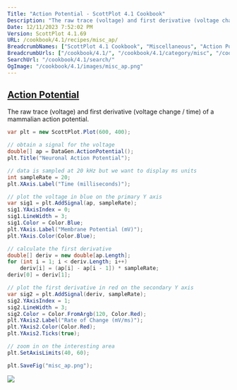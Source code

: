 ```yaml
---
Title: "Action Potential - ScottPlot 4.1 Cookbook"
Description: "The raw trace (voltage) and first derivative (voltage change / time) of a mammalian action potential."
Date: 12/11/2023 7:52:02 PM
Version: ScottPlot 4.1.69
URL: /cookbook/4.1/recipes/misc_ap/
BreadcrumbNames: ["ScottPlot 4.1 Cookbook", "Miscellaneous", "Action Potential"]
BreadcrumbUrls: ["/cookbook/4.1/", "/cookbook/4.1/category/misc", "/cookbook/4.1/recipes/misc_ap/"]
SearchUrl: "/cookbook/4.1/search/"
OgImage: "/cookbook/4.1/images/misc_ap.png"
---
```


<h2><a href='/cookbook/4.1/recipes/misc_ap/'>Action Potential</a></h2>

The raw trace (voltage) and first derivative (voltage change / time) of a mammalian action potential.

```cs
var plt = new ScottPlot.Plot(600, 400);

// obtain a signal for the voltage
double[] ap = DataGen.ActionPotential();
plt.Title("Neuronal Action Potential");

// data is sampled at 20 kHz but we want to display ms units
int sampleRate = 20;
plt.XAxis.Label("Time (milliseconds)");

// plot the voltage in blue on the primary Y axis
var sig1 = plt.AddSignal(ap, sampleRate);
sig1.YAxisIndex = 0;
sig1.LineWidth = 3;
sig1.Color = Color.Blue;
plt.YAxis.Label("Membrane Potential (mV)");
plt.YAxis.Color(Color.Blue);

// calculate the first derivative
double[] deriv = new double[ap.Length];
for (int i = 1; i < deriv.Length; i++)
    deriv[i] = (ap[i] - ap[i - 1]) * sampleRate;
deriv[0] = deriv[1];

// plot the first derivative in red on the secondary Y axis
var sig2 = plt.AddSignal(deriv, sampleRate);
sig2.YAxisIndex = 1;
sig2.LineWidth = 3;
sig2.Color = Color.FromArgb(120, Color.Red);
plt.YAxis2.Label("Rate of Change (mV/ms)");
plt.YAxis2.Color(Color.Red);
plt.YAxis2.Ticks(true);

// zoom in on the interesting area
plt.SetAxisLimits(40, 60);

plt.SaveFig("misc_ap.png");
```

<img src='../../images/misc_ap.png' class='d-block mx-auto my-5' />


